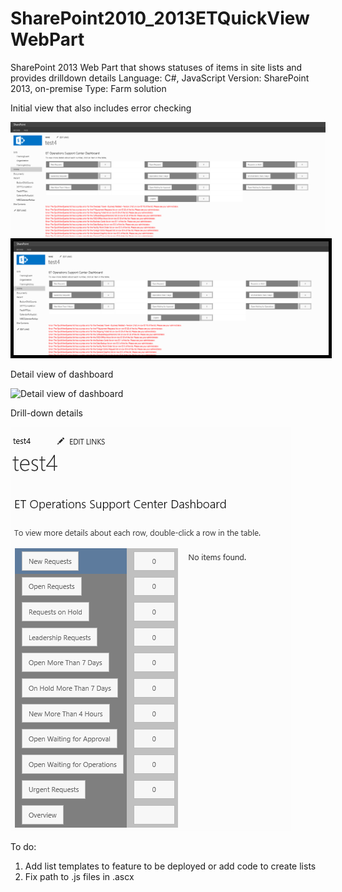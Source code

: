 # SharePoint2010_2013ETQuickViewWebPart
SharePoint 2013 Web Part that shows statuses of items in site lists and provides drilldown details
Language: C#, JavaScript
Version: SharePoint 2013, on-premise
Type: Farm solution

Initial view that also includes error checking

![Overview of Web Part](/ReadMeImages/ETQuickView1.PNG?raw=true "Overview of Web Part")
<kbd>
<img src="https://raw.githubusercontent.com/BeckyLash/SharePoint2010_2013ETQuickViewWebPart/master/ReadMeImages/ETQuickView1.PNG" alt="Smiley face" border="5" style="border: solid black 5px"> 
</kbd>

Detail view of dashboard

![Detail view of dashboard](/ReadMeImages/ETQuickView2.PNG?raw=true "Detail view of dashboard
")

Drill-down details

![Drill-down view](/ReadMeImages/ETQuickView3.PNG?raw=true "Drill-down view")

To do:
1. Add list templates to feature to be deployed or add code to create lists
2. Fix path to .js files in .ascx
